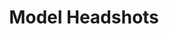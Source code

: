 ---
title: Model Headshots
category: 2024
category_slug: 2024
image: images/model_cover.jpg

full_image: images/model_cover.jpg

info:
    - label: Author
      value: Max Roulstone

    - label: Photographers
      value: Louis De Robert Hautequere, Luca Martin, Pip Gathercole

    - label: Year
      value: 2024

    - label: Creatives
      value: Mezie Agu, Caitlin Smith

description1:
    enable: true
    title: 
    text: <p>Arguably our biggest media post of the year is our model release shots. People are excited to see who is going to be taking the runway come June. With that in mind, as well as driving to be bigger in 2024, the Exec wanted to be super creative this year with these.</p><p>Like the Exec headshots we thought using group photos in combination with the individual shots would give us the opportunity to show a more creative side to the models this year. Allowing them to express their personality and style as well as provide them with more experience being in a photoshoot.</p><p>With that our wonderful creative team set upon creating ideas that we could pull off. After consultation with the photography team we settled on a streetwear style, allowing the models enough freedom to express themselves with their outfits as well as being able to utilise picturesque areas around Durham.</p>

gallery:
    enable: true
    images:
        - images/model-headshots/bts/1.jpg
        - images/model-headshots/bts/2.jpg
        - images/model-headshots/bts/3.jpg
        - images/model-headshots/bts/4.jpg
        - images/model-headshots/bts/5.jpg
        - images/model-headshots/bts/6.jpg
        - images/model-headshots/bts/7.jpg

description2:
    enable: true
    title:
    text: <p>Thanks to the dedicated photography team and after a few challenges with scheduling, including a few amber weather warnings courtesy of Storm Isha, we had completed all shoots over the course of a few weekends.</p><p>Louis then began the process of cutting photos and editing. Having ran the photos past the models and the editing done in record time, the wonderful media team overlayed the photos with graphics to represent movie posters. This feeds into our theme of bringing incredible visuals to JSCFS this year.</p><p>With that the final posts were done. We may be a bit biased but we think they look incredible.</p>

carousel:
    enable: true
    images:
        - images/model-headshots/hush.jpg
        - images/model-headshots/getaway.jpg
        - images/model-headshots/innercircle.jpg
        - images/model-headshots/outoftime.jpg
        - images/model-headshots/outsiders.jpg
        - images/model-headshots/muses.jpg
        - images/model-headshots/theescape.jpg
        - images/model-headshots/sonder.jpg
        - images/model-headshots/runitdown.jpg   
---